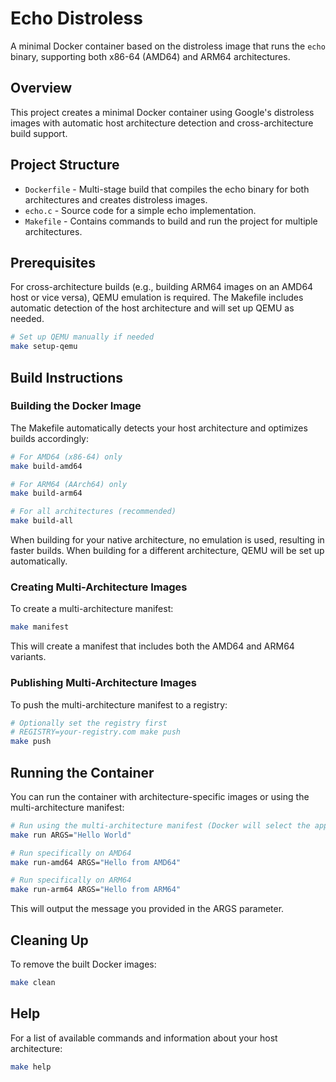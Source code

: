 # Echo Distroless

A minimal Docker container based on the distroless image that runs the `echo` binary, supporting both x86-64 (AMD64) and ARM64 architectures.

## Overview

This project creates a minimal Docker container using Google's distroless images with automatic host architecture detection and cross-architecture build support.

## Project Structure

- `Dockerfile` - Multi-stage build that compiles the echo binary for both architectures and creates distroless images.
- `echo.c` - Source code for a simple echo implementation.
- `Makefile` - Contains commands to build and run the project for multiple architectures.

## Prerequisites

For cross-architecture builds (e.g., building ARM64 images on an AMD64 host or vice versa), QEMU emulation is required. The Makefile includes automatic detection of the host architecture and will set up QEMU as needed.

```bash
# Set up QEMU manually if needed
make setup-qemu
```

## Build Instructions

### Building the Docker Image

The Makefile automatically detects your host architecture and optimizes builds accordingly:

```bash
# For AMD64 (x86-64) only
make build-amd64

# For ARM64 (AArch64) only
make build-arm64

# For all architectures (recommended)
make build-all
```

When building for your native architecture, no emulation is used, resulting in faster builds. When building for a different architecture, QEMU will be set up automatically.

### Creating Multi-Architecture Images

To create a multi-architecture manifest:

```bash
make manifest
```

This will create a manifest that includes both the AMD64 and ARM64 variants.

### Publishing Multi-Architecture Images

To push the multi-architecture manifest to a registry:

```bash
# Optionally set the registry first
# REGISTRY=your-registry.com make push
make push
```

## Running the Container

You can run the container with architecture-specific images or using the multi-architecture manifest:

```bash
# Run using the multi-architecture manifest (Docker will select the appropriate image)
make run ARGS="Hello World"

# Run specifically on AMD64
make run-amd64 ARGS="Hello from AMD64"

# Run specifically on ARM64
make run-arm64 ARGS="Hello from ARM64"
```

This will output the message you provided in the ARGS parameter.

## Cleaning Up

To remove the built Docker images:

```bash
make clean
```

## Help

For a list of available commands and information about your host architecture:

```bash
make help
```
